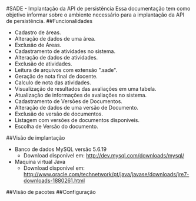 #SADE - Implantação da API de persistência
Essa documentação tem como objetivo informar sobre o ambiente necessário para a implantação da API de persistência.
##Funcionalidades
* Cadastro de áreas.
* Alteração de dados de uma área.
* Exclusão de Áreas.
* Cadastramento de atividades no sistema.
* Alteração de dados de atividades.
* Exclusão de atividades.
* Leitura de arquivos com extensão ".sade".
* Geração de nota final de docente.
* Calculo de nota das atividades.
* Visualização de resultados das avaliações em uma tabela.
* Atualização de informações de avaliações no sistema.
* Cadastramento de Versões de Documentos.
* Alteração de dados de uma versão de Documento.
* Exclusão de versão de documentos.
* Listagem com versões de documentos disponíveis.
* Escolha de Versão do documento.

##Visão de implantação
* Banco de dados MySQL versão 5.6.19
  * Download disponível em: http://dev.mysql.com/downloads/mysql/
* Maquina virtual Java
  * Download disponível em: http://www.oracle.com/technetwork/pt/java/javase/downloads/jre7-downloads-1880261.html

##Visão de pacotes
##Configuração


